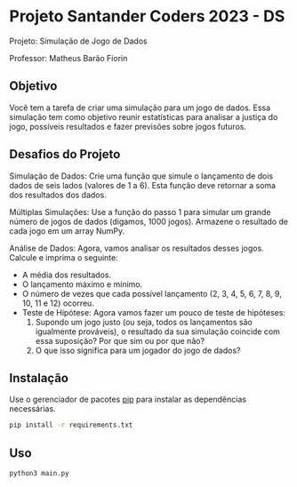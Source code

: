 # Projeto Santander Coders 2023 - DS

Projeto: Simulação de Jogo de Dados

Professor: Matheus Barão Fiorin

## Objetivo

Você tem a tarefa de criar uma simulação para um jogo de dados. Essa simulação tem como objetivo reunir estatísticas para analisar a justiça do jogo, possíveis resultados e fazer previsões sobre jogos futuros.

## Desafios do Projeto

Simulação de Dados: Crie uma função que simule o lançamento de dois dados de seis lados (valores de 1 a 6). Esta função deve retornar a soma dos resultados dos dados.

Múltiplas Simulações: Use a função do passo 1 para simular um grande número de jogos de dados (digamos, 1000 jogos). Armazene o resultado de cada jogo em um array NumPy.

Análise de Dados: Agora, vamos analisar os resultados desses jogos. Calcule e imprima o seguinte:

- A média dos resultados.
- O lançamento máximo e mínimo.
- O número de vezes que cada possível lançamento (2, 3, 4, 5, 6, 7, 8, 9, 10, 11 e 12) ocorreu.
- Teste de Hipótese: Agora vamos fazer um pouco de teste de hipóteses:
    1. Supondo um jogo justo (ou seja, todos os lançamentos são igualmente prováveis), o resultado da sua simulação coincide com essa suposição? Por que sim ou por que não?
    2. O que isso significa para um jogador do jogo de dados?

## Instalação

Use o gerenciador de pacotes [pip](https://pip.pypa.io/en/stable/) para instalar as dependências necessárias.

```bash
pip install -r requirements.txt
```

## Uso

```bash
python3 main.py
```


